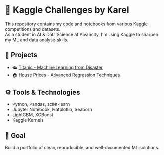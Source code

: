 # 🧠 Kaggle Challenges by Karel

This repository contains my code and notebooks from various Kaggle competitions and datasets.  
As a student in AI & Data Science at Aivancity, I'm using Kaggle to sharpen my ML and data analysis skills.

## 📁 Projects

- 🛳️ [Titanic - Machine Learning from Disaster](./Titanic)
- 🏠 [House Prices - Advanced Regression Techniques](./HousePrices)

## ⚙️ Tools & Technologies

- Python, Pandas, scikit-learn
- Jupyter Notebook, Matplotlib, Seaborn
- LightGBM, XGBoost
- Kaggle Kernels

## 🚀 Goal

Build a portfolio of clean, reproducible, and well-documented ML solutions.
